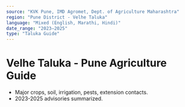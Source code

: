 ```yaml
---
source: "KVK Pune, IMD Agromet, Dept. of Agriculture Maharashtra"
region: "Pune District - Velhe Taluka"
language: "Mixed (English, Marathi, Hindi)"
date_range: "2023–2025"
type: "Taluka Guide"
---
```


# Velhe Taluka - Pune Agriculture Guide
- Major crops, soil, irrigation, pests, extension contacts.
- 2023-2025 advisories summarized.
